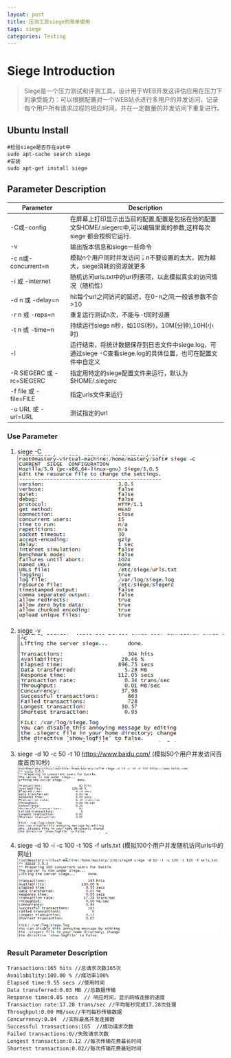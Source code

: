 ```yaml
---
layout: post
title: 压测工具siege的简单使用
tags: siege
categories: Testing
---
```


<!--more-->

# Siege Introduction
>Siege是一个压力测试和评测工具，设计用于WEB开发这评估应用在压力下的承受能力：可以根据配置对一个WEB站点进行多用户的并发访问，记录每个用户所有请求过程的相应时间，并在一定数量的并发访问下重复进行。

## Ubuntu Install

    #检验siege是否存在apt中 
    sudo apt-cache search siege
    #安装
    sudo apt-get install siege


## Parameter Description

| Parameter   | Description
| ----------  | -----------
| -C或-config | 在屏幕上打印显示出当前的配置,配置是包括在他的配置文$HOME/.siegerc中,可以编辑里面的参数,这样每次siege 都会按照它运行. 
| -v  | 输出版本信息和siege一些命令
| -c n或-concurrent=n | 模拟n个用户同时并发访问；n不要设置的太大，因为越大，siege消耗的资源就更多
| -i 或 -internet | 随机访问urls.txt中的url列表项，以此模拟真实的访问情况（随机性）
| -d n 或 -delay=n | hit每个url之间访问的延迟，在0-n之间;一般该参数不会>10
| -r n 或 -reps=n | 重复运行测试n次，不能与-t同时设置
| -t n 或 -time=n | 持续运行siege n秒，如10S(秒)，10M(分钟),10H(小时)
| -l | 运行结束，将统计数据保存到日志文件中siege.log，可通过siege -C查看siege.log的具体位置，也可在配置文件中自定义
| -R SIEGERC 或 -rc=SIEGERC | 指定用特定的siege配置文件来运行，默认为$HOME/.siegerc
| -f file 或 -file=FILE | 指定urls文件来运行
| -u URL 或 -url=URL | 测试指定的url

### Use Parameter
1. siege -C
![siege -C](/images/siege/siege_c.png)

2. siege -v
![siege -v](/images/siege/siege_v.png)

3. siege -d 10 -c 50 -t 10 https://www.baidu.com/ (模拟50个用户并发访问百度首页10秒)
![结果3](/images/siege/siege_url.png)

4.  siege -d 10 -i -c 100 -t 10S -f urls.txt (模拟100个用户并发随机访问urls中的网址)
![结果4](/images/siege/siege_file.png)

### Result Parameter Description

	Transactions:165 hits //总请求次数165次
	Availability:100.00 % //成功率100%
	Elapsed time:9.55 secs //使用时间
	Data transferred:0.03 MB //总数据传输
	Response time:0.05 secs  // 响应时间，显示网络连接的速度
	Transaction rate:17.28 trans/sec //平均每秒完成17.28次处理
	Throughput:0.00 MB/sec//平均每秒传输数据
	Concurrency:0.84  //实际最高并发连接数
	Successful transactions:165  //成功请求次数
	Failed transactions:0//失败请求次数
	Longest transaction:0.12 //每次传输花费最长时间
	Shortest transaction:0.02//每次传输花费最短时间

